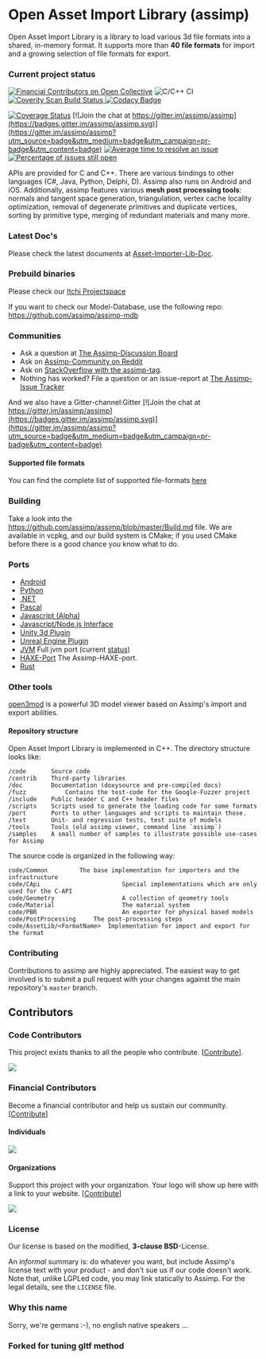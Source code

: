Open Asset Import Library (assimp)
==================================

Open Asset Import Library is a library to load various 3d file formats into a shared, in-memory format. It supports more than __40 file formats__ for import and a growing selection of file formats for export.

### Current project status ###
[![Financial Contributors on Open Collective](https://opencollective.com/assimp/all/badge.svg?label=financial+contributors)](https://opencollective.com/assimp) 
![C/C++ CI](https://github.com/assimp/assimp/workflows/C/C++%20CI/badge.svg)
<a href="https://scan.coverity.com/projects/5607">
  <img alt="Coverity Scan Build Status"
       src="https://scan.coverity.com/projects/5607/badge.svg"/>
</a>
[![Codacy Badge](https://app.codacy.com/project/badge/Grade/9973693b7bdd4543b07084d5d9cf4745)](https://www.codacy.com/gh/assimp/assimp/dashboard?utm_source=github.com&amp;utm_medium=referral&amp;utm_content=assimp/assimp&amp;utm_campaign=Badge_Grade)

[![Coverage Status](https://coveralls.io/repos/github/assimp/assimp/badge.svg?branch=master)](https://coveralls.io/github/assimp/assimp?branch=master)
[![Join the chat at https://gitter.im/assimp/assimp](https://badges.gitter.im/assimp/assimp.svg)](https://gitter.im/assimp/assimp?utm_source=badge&utm_medium=badge&utm_campaign=pr-badge&utm_content=badge)
[![Average time to resolve an issue](http://isitmaintained.com/badge/resolution/assimp/assimp.svg)](http://isitmaintained.com/project/assimp/assimp "Average time to resolve an issue")
[![Percentage of issues still open](http://isitmaintained.com/badge/open/assimp/assimp.svg)](http://isitmaintained.com/project/assimp/assimp "Percentage of issues still open")
<br>

APIs are provided for C and C++. There are various bindings to other languages (C#, Java, Python, Delphi, D). Assimp also runs on Android and iOS.
Additionally, assimp features various __mesh post processing tools__: normals and tangent space generation, triangulation, vertex cache locality optimization, removal of degenerate primitives and duplicate vertices, sorting by primitive type, merging of redundant materials and many more.

### Latest Doc's ###
Please check the latest documents at [Asset-Importer-Lib-Doc](https://assimp-docs.readthedocs.io/en/latest/). 

### Prebuild binaries ###
Please check our [Itchi Projectspace](https://kimkulling.itch.io/the-asset-importer-lib)

If you want to check our Model-Database, use the following repo: https://github.com/assimp/assimp-mdb

### Communities ###
- Ask a question at [The Assimp-Discussion Board](https://github.com/assimp/assimp/discussions)
- Ask on [Assimp-Community on Reddit](https://www.reddit.com/r/Assimp/)
- Ask on [StackOverflow with the assimp-tag](http://stackoverflow.com/questions/tagged/assimp?sort=newest). 
- Nothing has worked? File a question or an issue-report at [The Assimp-Issue Tracker](https://github.com/assimp/assimp/issues)

And we also have a Gitter-channel:Gitter [![Join the chat at https://gitter.im/assimp/assimp](https://badges.gitter.im/assimp/assimp.svg)](https://gitter.im/assimp/assimp?utm_source=badge&utm_medium=badge&utm_campaign=pr-badge&utm_content=badge)<br>

#### Supported file formats ####
You can find the complete list of supported file-formats [here](https://github.com/assimp/assimp/blob/master/doc/Fileformats.md)

### Building ###
Take a look into the https://github.com/assimp/assimp/blob/master/Build.md file. We are available in vcpkg, and our build system is CMake; if you used CMake before there is a good chance you know what to do.

### Ports ###
* [Android](port/AndroidJNI/README.md)
* [Python](port/PyAssimp/README.md)
* [.NET](https://bitbucket.org/Starnick/assimpnet/src/master/)
* [Pascal](port/AssimpPascal/Readme.md)
* [Javascript (Alpha)](https://github.com/makc/assimp2json)
* [Javascript/Node.js Interface](https://github.com/kovacsv/assimpjs)
* [Unity 3d Plugin](https://ricardoreis.net/trilib-2/)
* [Unreal Engine Plugin](https://github.com/irajsb/UE4_Assimp/)
* [JVM](https://github.com/kotlin-graphics/assimp) Full jvm port (current [status](https://github.com/kotlin-graphics/assimp/wiki/Status))
* [HAXE-Port](https://github.com/longde123/assimp-haxe) The Assimp-HAXE-port.
* [Rust](https://github.com/jkvargas/russimp)

### Other tools ###
[open3mod](https://github.com/acgessler/open3mod) is a powerful 3D model viewer based on Assimp's import and export abilities.

#### Repository structure ####
Open Asset Import Library is implemented in C++. The directory structure looks like:

	/code		Source code
	/contrib	Third-party libraries
	/doc		Documentation (doxysource and pre-compiled docs)
	/fuzz           Contains the test-code for the Google-Fuzzer project
	/include	Public header C and C++ header files
	/scripts 	Scripts used to generate the loading code for some formats
	/port		Ports to other languages and scripts to maintain those.
	/test		Unit- and regression tests, test suite of models
	/tools		Tools (old assimp viewer, command line `assimp`)
	/samples	A small number of samples to illustrate possible use-cases for Assimp

The source code is organized in the following way:

	code/Common			The base implementation for importers and the infrastructure
	code/CApi                       Special implementations which are only used for the C-API
	code/Geometry                   A collection of geometry tools
	code/Material                   The material system
	code/PBR                        An exporter for physical based models
	code/PostProcessing		The post-processing steps
	code/AssetLib/<FormatName>	Implementation for import and export for the format

### Contributing ###
Contributions to assimp are highly appreciated. The easiest way to get involved is to submit
a pull request with your changes against the main repository's `master` branch.

## Contributors

### Code Contributors

This project exists thanks to all the people who contribute. [[Contribute](CONTRIBUTING.md)].

<a href="https://github.com/assimp/assimp/graphs/contributors"><img src="https://opencollective.com/assimp/contributors.svg?width=890&button=false" /></a>

### Financial Contributors

Become a financial contributor and help us sustain our community. [[Contribute](https://opencollective.com/assimp/contribute)]

#### Individuals

<a href="https://opencollective.com/assimp"><img src="https://opencollective.com/assimp/individuals.svg?width=890"></a>


#### Organizations

Support this project with your organization. Your logo will show up here with a link to your website. [[Contribute](https://opencollective.com/assimp/contribute)]

<a href="https://opencollective.com/assimp/organization/0/website"><img src="https://opencollective.com/assimp/organization/0/avatar.svg"></a>

### License ###
Our license is based on the modified, __3-clause BSD__-License.

An _informal_ summary is: do whatever you want, but include Assimp's license text with your product -
and don't sue us if our code doesn't work. Note that, unlike LGPLed code, you may link statically to Assimp.
For the legal details, see the `LICENSE` file.

### Why this name ###
Sorry, we're germans :-), no english native speakers ...

### Forked for tuning gltf method ###
